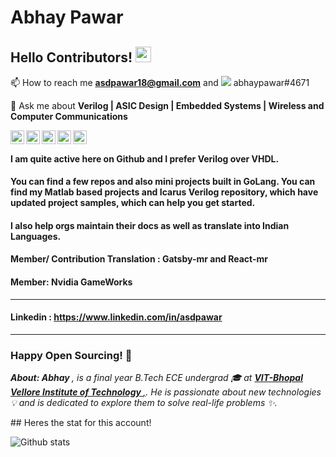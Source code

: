 # Abhay Pawar
 

## Hello Contributors! <img src="https://raw.githubusercontent.com/iampavangandhi/iampavangandhi/master/gifs/Hi.gif" width="25px"></h2>

📫 How to reach me **asdpawar18@gmail.com** and <img src="https://img.shields.io/badge/discord-%237289DA.svg?&style=for-the-badge&logo=discord&logoColor=white"/> abhaypawar#4671

💬 Ask me about **Verilog | ASIC Design | Embedded Systems | Wireless and Computer Communications**

<a href="https://github.com/abhaypawar" target="_blank">
  <img align="left" alt="Abhay's Github" width="22px" src="https://cdn.jsdelivr.net/npm/simple-icons@v3/icons/github.svg" />
</a>
<a href="https://instagram.com/asdpawar/" target="_blank">
  <img align="left" alt="Abhay's Instagram" width="22px" src="https://cdn.jsdelivr.net/npm/simple-icons@v3/icons/instagram.svg" />
</a>
<a href="https://twitter.com/asdpawar" target="_blank">
  <img align="left" alt="Abhay's Twitter" width="22px" src="https://cdn.jsdelivr.net/npm/simple-icons@v3/icons/twitter.svg" />
</a>
<a href="https://www.linkedin.com/in/asdpawar/" target="_blank">
  <img align="left" alt="Abhay's Linkdein" width="22px" src="https://cdn.jsdelivr.net/npm/simple-icons@v3/icons/linkedin.svg" />
</a>
<a href="https://github.com/asdpawar" target="_blank">
  <img align="left" alt="Abhay's Github" width="22px" src="https://cdn.jsdelivr.net/npm/simple-icons@v3/icons/github.svg" />
</a>
<br />

#### I am quite active here on Github and I prefer Verilog over VHDL.
#### You can find a few repos and also mini projects built in GoLang. You can find my Matlab based projects and Icarus Verilog repository, which have updated project samples, which can help you get started. 

#### I also help orgs maintain their docs as well as translate into Indian Languages.
#### Member/ Contribution Translation : Gatsby-mr and React-mr
#### Member: Nvidia GameWorks
----
#### Linkedin : https://www.linkedin.com/in/asdpawar
----

### Happy Open Sourcing! 🤩
<p>
 <i> <b> About: </b> <b> Abhay </b>, is a final year B.Tech ECE undergrad 🎓 at <a href="https://www.vitbhopal.ac.in/" target="_blank"> <b> VIT-Bhopal Vellore Institute of Technology </b>,</a>. 
  He is passionate about new technologies 💡 and is dedicated to explore them to solve real-life problems ✨.
 </i>
</p>
##  Heres the stat for this account!

![Github stats](https://github-readme-stats.vercel.app/api?username=abhaypawar&count_private=true&show_icons=true&title_color=333&icon_color=333)

